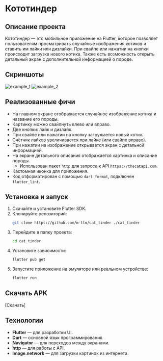 # Кототиндер

## Описание проекта
Кототиндер — это мобильное приложение на Flutter, которое позволяет пользователям просматривать случайные изображения котиков и ставить им лайки или дизлайки. При свайпе или нажатии на кнопки происходит загрузка нового котика. Также есть возможность открыть детальный экран с дополнительной информацией о породе.

## Скриншоты
![example_1](https://github.com/user-attachments/photo_2025-03-20_22-03-11.jpg)
![example_2](https://github.com/user-attachments/assets/photo_2025-03-20_22-03-11.jpg)

## Реализованные фичи
- На главном экране отображается случайное изображение котика и название его породы.
- Картинку можно свайпнуть влево или вправо.
- Две кнопки: лайк и дизлайк.
- При свайпе или нажатии на кнопку загружается новый котик.
- Счётчик лайков увеличивается при лайке (или свайпе вправо).
- При нажатии на изображение открывается экран с детальной информацией.
- На экране детального описания отображается картинка и описание породы.
  - Использован пакет `http` для запроса к API `https://thecatapi.com`.
- Кастомная иконка для приложения.
- Код отформатирован с помощью `dart format`, подключен `flutter_lint`.

## Установка и запуск
1. Скачайте и установите Flutter SDK.
2. Клонируйте репозиторий:
   ```bash
   git clone https://github.com/m-tln/cat_tinder ./cat_tinder
   ```
3. Перейдите в папку проекта:
   ```bash
   cd cat_tinder
   ```
4. Установите зависимости:
   ```bash
   flutter pub get
   ```
5. Запустите приложение на эмуляторе или реальном устройстве:
   ```bash
   flutter run
   ```

## Скачать APK
[Скачать]
## Технологии
- **Flutter** — для разработки UI.
- **Dart** — основной язык программирования.
- **Navigator** — для переходов между экранами.
- **http** — для работы с API.
- **Image.network** — для загрузки картинок из интернета.


